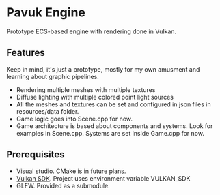 # Pavuk Engine
Prototype ECS-based engine with rendering done in Vulkan.

## Features
Keep in mind, it's just a prototype, mostly for my own amusment and learning about graphic pipelines.
 - Rendering multiple meshes with multiple textures
 - Diffuse lighting with multiple colored point light sources
 - All the meshes and textures can be set and configured in json files in resources/data folder.
 - Game logic goes into Scene.cpp for now.
 - Game architecture is based about components and systems. Look for examples in Scene.cpp. Systems are set inside Game.cpp for now.

## Prerequisites
 - Visual studio. CMake is in future plans.
 - [Vulkan SDK](https://www.lunarg.com/vulkan-sdk/). Project uses environment variable VULKAN_SDK
 - GLFW. Provided as a submodule.
